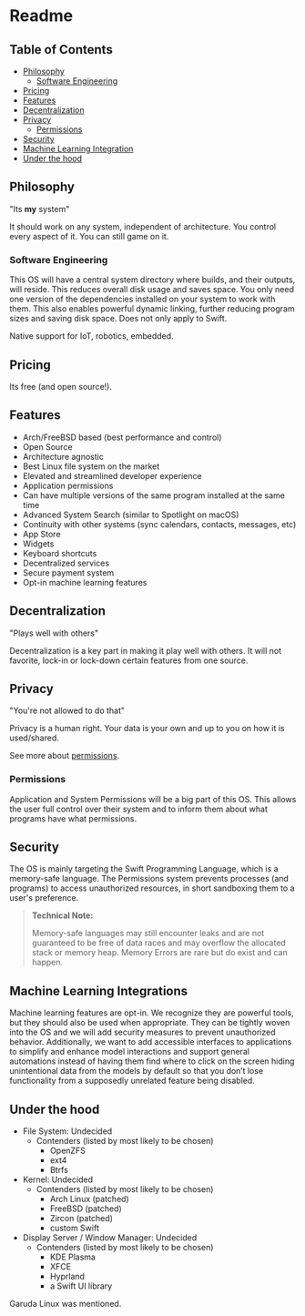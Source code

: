 # Readme

## Table of Contents

- [Philosophy](#philosophy)
  - [Software Engineering](#software-engineering)
- [Pricing](#pricing)
- [Features](#features)
- [Decentralization](#decentralization)
- [Privacy](#privacy)
  - [Permissions](#permissions)
- [Security](#security)
- [Machine Learning Integration](#aillm)
- [Under the hood](#under-the-hood)

## Philosophy

"Its **my** system"

It should work on any system, independent of architecture. You control every aspect of it. You can still game on it.

### Software Engineering

This OS will have a central system directory where builds, and their outputs, will reside. This reduces overall disk usage and saves space. You only need one version of the dependencies installed on your system to work with them. This also enables powerful dynamic linking, further reducing program sizes and saving disk space. Does not only apply to Swift.

Native support for IoT, robotics, embedded.

## Pricing

Its free (and open source!).

## Features

- Arch/FreeBSD based (best performance and control)
- Open Source
- Architecture agnostic
- Best Linux file system on the market
- Elevated and streamlined developer experience
- Application permissions
- Can have multiple versions of the same program installed at the same time
- Advanced System Search (similar to Spotlight on macOS)
- Continuity with other systems (sync calendars, contacts, messages, etc)
- App Store
- Widgets
- Keyboard shortcuts
- Decentralized services
- Secure payment system
- Opt-in machine learning features

## Decentralization

"Plays well with others"

Decentralization is a key part in making it play well with others. It will not favorite, lock-in or lock-down certain features from one source.

## Privacy

"You're not allowed to do that"

Privacy is a human right. Your data is your own and up to you on how it is used/shared.

See more about [permissions](#permissions).

### Permissions

Application and System Permissions will be a big part of this OS. This allows the user full control over their system and to inform them about what programs have what permissions.

## Security

The OS is mainly targeting the Swift Programming Language, which is a memory-safe language. The Permissions system prevents processes (and programs) to access unauthorized resources, in short sandboxing them to a user's preference.

> **Technical Note:**
> 
> Memory-safe languages may still encounter leaks and are not guaranteed to be free of data races and may overflow the allocated stack or memory heap. Memory Errors are rare but do exist and can happen.

## Machine Learning Integrations <a name="aillm"></a>

Machine learning features are opt-in. We recognize they are powerful tools, but they should also be used when appropriate. They can be tightly woven into the OS and we will add security measures to prevent unauthorized behavior. Additionally, we want to add accessible interfaces to applications to simplify and enhance model interactions and support general automations instead of having them find where to click on the screen hiding unintentional data from the models by default so that you don’t lose functionality from a supposedly unrelated feature being disabled.

## Under the hood

- File System: Undecided
  - Contenders (listed by most likely to be chosen)
    - OpenZFS
    - ext4
    - Btrfs
- Kernel: Undecided
  - Contenders (listed by most likely to be chosen)
    - Arch Linux (patched)
    - FreeBSD (patched)
    - Zircon (patched)
    - custom Swift
- Display Server / Window Manager: Undecided
  - Contenders (listed by most likely to be chosen)
    - KDE Plasma
    - XFCE
    - Hyprland
    - a Swift UI library

Garuda Linux was mentioned.
